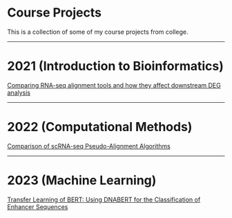 # Course Projects
This is a collection of some of my course projects from college.

---
# 2021 (Introduction to Bioinformatics)
[Comparing RNA-seq alignment tools and how they affect downstream DEG analysis](https://github.com/sblehman/course_projects/blob/4521c85f3c621912e6d70eb714bc9ad112c15553/intro_to_bioinformatics.pdf)

---
# 2022 (Computational Methods)
[Comparison of scRNA-seq Pseudo-Alignment Algorithms](https://github.com/sblehman/course_projects/blob/4521c85f3c621912e6d70eb714bc9ad112c15553/computational_methods.pdf)

---
# 2023 (Machine Learning)
[Transfer Learning of BERT: Using DNABERT for the Classification of Enhancer Sequences](https://github.com/sblehman/course_projects/blob/4521c85f3c621912e6d70eb714bc9ad112c15553/machine_learning.pdf)
